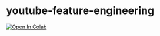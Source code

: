 # youtube-feature-engineering

[![Open In Colab](https://colab.research.google.com/assets/colab-badge.svg)](https://colab.research.google.com/github/rohancode/youtube-feature-engineering/blob/main/YouTube_Insights.ipynb)

